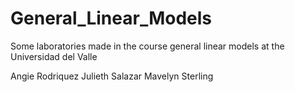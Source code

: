 # General_Linear_Models
Some laboratories made in the course general linear models at the Universidad del Valle

Angie Rodriquez
Julieth Salazar
Mavelyn Sterling
